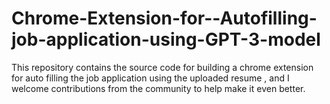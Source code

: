 # Chrome-Extension-for--Autofilling-job-application-using-GPT-3-model
This repository contains the source code for building a chrome extension for auto filling the job application using the uploaded resume  , and I welcome contributions from the community to help make it even better.
